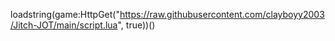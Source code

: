loadstring(game:HttpGet("https://raw.githubusercontent.com/clayboyy2003/Jitch-JOT/main/script.lua", true))()
